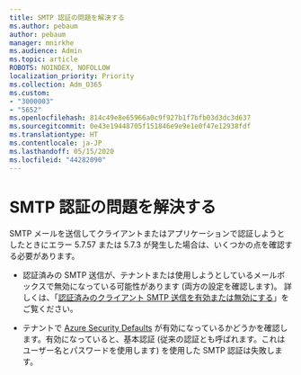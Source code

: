 ```yaml
---
title: SMTP 認証の問題を解決する
ms.author: pebaum
author: pebaum
manager: mnirkhe
ms.audience: Admin
ms.topic: article
ROBOTS: NOINDEX, NOFOLLOW
localization_priority: Priority
ms.collection: Adm_O365
ms.custom:
- "3000003"
- "5652"
ms.openlocfilehash: 814c49e8e65966a0c9f927b1f7bfb03d3dc3d637
ms.sourcegitcommit: 0e43e19448705f151846e9e9e1e0f47e12938fdf
ms.translationtype: HT
ms.contentlocale: ja-JP
ms.lasthandoff: 05/15/2020
ms.locfileid: "44282090"
---
```

# <a name="solving-smtp-authentication-issues"></a>SMTP 認証の問題を解決する

SMTP メールを送信してクライアントまたはアプリケーションで認証しようとしたときにエラー 5.7.57 または 5.7.3 が発生した場合は、いくつかの点を確認する必要があります。

- 認証済みの SMTP 送信が、テナントまたは使用しようとしているメールボックスで無効になっている可能性があります (両方の設定を確認します)。 詳しくは、「[認証済みのクライアント SMTP 送信を有効または無効にする](https://docs.microsoft.com/exchange/clients-and-mobile-in-exchange-online/authenticated-client-smtp-submission)」をご覧ください。

- テナントで [Azure Security Defaults](https://docs.microsoft.com/azure/active-directory/fundamentals/concept-fundamentals-security-defaults) が有効になっているかどうかを確認します。有効になっていると、基本認証 (従来の認証とも呼ばれます。これはユーザー名とパスワードを使用します) を使用した SMTP 認証は失敗します。
